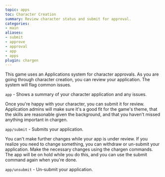 ```yaml
---
topic: apps
toc: Character Creation
summary: Review character status and submit for approval.
categories:
- main
aliases:
- submit
- approve
- approval
- app
- apps
plugin: chargen
---
```

This game uses an Applications system for character approvals.  As you are going through character creation, you can review your application.  The system will flag common issues.

`app` - Shows a summary of your character application and any issues.

Once you're happy with your character, you can submit it for review.  Application admins will make sure it's a good fit for the game's theme, that the skills are reasonable given the background, and that you haven't missed anything important in chargen.

`app/submit` - Submits your application.

You can't make further changes while your app is under review.  If you realize you need to change something, you can withdraw or un-submit your application.  Make the necessary changes using the chargen commands.  The app will be on hold while you do this, and you can use the submit command again when you're done.

`app/unsubmit` - Un-submit your application.

